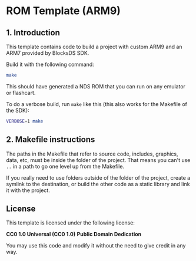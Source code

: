 # ROM Template (ARM9)

## 1. Introduction

This template contains code to build a project with custom ARM9 and an ARM7
provided by BlocksDS SDK.

Build it with the following command:

```bash
make
```

This should have generated a NDS ROM that you can run on any emulator or
flashcart.

To do a verbose build, run `make` like this (this also works for the Makefile
of the SDK):

```bash
VERBOSE=1 make
```

## 2. Makefile instructions

The paths in the Makefile that refer to source code, includes, graphics, data,
etc, must be inside the folder of the project. That means you can't use `..`
in a path to go one level up from the Makefile.

If you really need to use folders outside of the folder of the project, create a
symlink to the destination, or build the other code as a static library and link
it with the project.

## License

This template is licensed under the following license:

**CC0 1.0 Universal (CC0 1.0)**
**Public Domain Dedication**

You may use this code and modify it without the need to give credit in any way.
